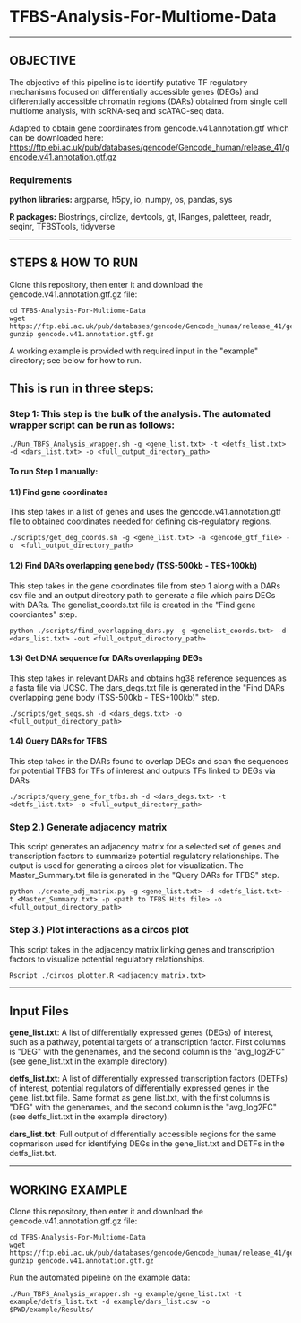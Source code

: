 # TFBS-Analysis-For-Multiome-Data

----------
OBJECTIVE
----------
The objective of this pipeline is to identify putative TF regulatory mechanisms focused on differentially accessible genes (DEGs) and differentially accessible chromatin regions (DARs) obtained from single cell multiome analysis, with scRNA-seq and scATAC-seq data. 

Adapted to obtain gene coordinates from gencode.v41.annotation.gtf which can be downloaded here: https://ftp.ebi.ac.uk/pub/databases/gencode/Gencode_human/release_41/gencode.v41.annotation.gtf.gz 

### Requirements

**python libraries:** argparse, h5py, io, numpy, os, pandas, sys

**R packages:**  Biostrings, circlize, devtools, gt, IRanges, paletteer, readr, seqinr, TFBSTools, tidyverse

-------------------
STEPS & HOW TO RUN
-------------------

Clone this repository, then enter it and download the gencode.v41.annotation.gtf.gz file:

    cd TFBS-Analysis-For-Multiome-Data
    wget https://ftp.ebi.ac.uk/pub/databases/gencode/Gencode_human/release_41/gencode.v41.annotation.gtf.gz
    gunzip gencode.v41.annotation.gtf.gz

A working example is provided with required input in the "example" directory; see below for how to run.

This is run in three steps:
---------------------------

### **Step 1:** This step is the bulk of the analysis. The automated wrapper script can be run as follows:

    ./Run_TBFS_Analysis_wrapper.sh -g <gene_list.txt> -t <detfs_list.txt> -d <dars_list.txt> -o <full_output_directory_path>

#### To run Step 1 manually:

#### 1.1) Find gene coordinates

This step takes in a list of genes and uses the gencode.v41.annotation.gtf file to obtained coordinates needed for defining cis-regulatory regions.

    ./scripts/get_deg_coords.sh -g <gene_list.txt> -a <gencode_gtf_file> -o  <full_output_directory_path>

#### 1.2) Find DARs overlapping gene body (TSS-500kb - TES+100kb)

This step takes in the gene coordinates file from step 1 along with a DARs csv file and an output directory path to generate a file which pairs DEGs with DARs. The genelist_coords.txt file is created in the "Find gene coordiantes" step.

    python ./scripts/find_overlapping_dars.py -g <genelist_coords.txt> -d <dars_list.txt> -out <full_output_directory_path>

#### 1.3) Get DNA sequence for DARs overlapping DEGs
This step takes in relevant DARs and obtains hg38 reference sequences as a fasta file via UCSC. The dars_degs.txt file is generated in the "Find DARs overlapping gene body (TSS-500kb - TES+100kb)" step.

    ./scripts/get_seqs.sh -d <dars_degs.txt> -o <full_output_directory_path>

#### 1.4) Query DARs for TFBS

This step takes in the DARs found to overlap DEGs and scan the sequences for potential TFBS for TFs of interest and outputs TFs linked to DEGs via DARs

    ./scripts/query_gene_for_tfbs.sh -d <dars_degs.txt> -t <detfs_list.txt> -o <full_output_directory_path>

### **Step 2.)** Generate adjacency matrix

This script generates an adjacency matrix for a selected set of genes and transcription factors to summarize potential regulatory relationships. The output is used for generating a circos plot for visualization. The Master_Summary.txt file is generated in the "Query DARs for TFBS" step.

    python ./create_adj_matrix.py -g <gene_list.txt> -d <detfs_list.txt> -t <Master_Summary.txt> -p <path to TFBS Hits file> -o <full_output_directory_path>

### **Step 3.)** Plot interactions as a circos plot

This script takes in the adjacency matrix linking genes and transcription factors to visualize potential regulatory relationships.

    Rscript ./circos_plotter.R <adjacency_matrix.txt>

-----------
Input Files
-----------

**gene_list.txt**: A list of differentially expressed genes (DEGs) of interest, such as a pathway, potential targets of a transcription factor. First columns is "DEG" with the genenames, and the second column is the "avg_log2FC" (see gene_list.txt in the example directory).

**detfs_list.txt**: A list of differentially expressed transcription factors (DETFs) of interest, potential regulators of differentially expressed genes in the gene_list.txt file. Same format as gene_list.txt, with the first columns is "DEG" with the genenames, and the second column is the "avg_log2FC" (see detfs_list.txt in the example directory).

**dars_list.txt**: Full output of differentially accessible regions for the same copmarison used for identifying DEGs in the gene_list.txt and DETFs in the detfs_list.txt. 

-----------
WORKING EXAMPLE
-----------

Clone this repository, then enter it and download the gencode.v41.annotation.gtf.gz file:

    cd TFBS-Analysis-For-Multiome-Data
    wget https://ftp.ebi.ac.uk/pub/databases/gencode/Gencode_human/release_41/gencode.v41.annotation.gtf.gz
    gunzip gencode.v41.annotation.gtf.gz
    
Run the automated pipeline on the example data:

    ./Run_TBFS_Analysis_wrapper.sh -g example/gene_list.txt -t example/detfs_list.txt -d example/dars_list.csv -o $PWD/example/Results/
